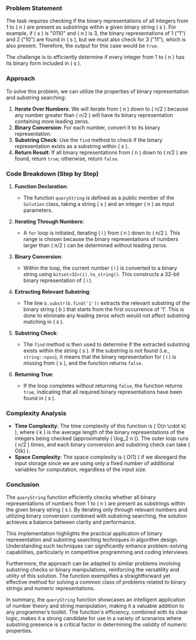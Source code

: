 
### Problem Statement
The task requires checking if the binary representations of all integers from 1 to \( n \) are present as substrings within a given binary string \( s \). For example, if \( s \) is "0110" and \( n \) is 3, the binary representations of 1 ("1") and 2 ("10") are found in \( s \), but we must also check for 3 ("11"), which is also present. Therefore, the output for this case would be `true`.

The challenge is to efficiently determine if every integer from 1 to \( n \) has its binary form included in \( s \).

### Approach
To solve this problem, we can utilize the properties of binary representation and substring searching:
1. **Iterate Over Numbers**: We will iterate from \( n \) down to \( n/2 \) because any number greater than \( n/2 \) will have its binary representation containing more leading zeros.
2. **Binary Conversion**: For each number, convert it to its binary representation.
3. **Substring Check**: Use the `find` method to check if the binary representation exists as a substring within \( s \). 
4. **Return Result**: If all binary representations from \( n \) down to \( n/2 \) are found, return `true`; otherwise, return `false`.

### Code Breakdown (Step by Step)

1. **Function Declaration**:
   - The function `queryString` is defined as a public member of the `Solution` class, taking a string \( s \) and an integer \( n \) as input parameters.

2. **Iterating Through Numbers**:
   - A `for` loop is initiated, iterating \( i \) from \( n \) down to \( n/2 \). This range is chosen because the binary representations of numbers larger than \( n/2 \) can be determined without leading zeros.

3. **Binary Conversion**:
   - Within the loop, the current number \( i \) is converted to a binary string using `bitset<32>(i).to_string()`. This constructs a 32-bit binary representation of \( i \).

4. **Extracting Relevant Substring**:
   - The line `b.substr(b.find('1'))` extracts the relevant substring of the binary string \( b \) that starts from the first occurrence of '1'. This is done to eliminate any leading zeros which would not affect substring matching in \( s \).

5. **Substring Check**:
   - The `find` method is then used to determine if the extracted substring exists within the string \( s \). If the substring is not found (i.e., `string::npos`), it means that the binary representation for \( i \) is missing from \( s \), and the function returns `false`.

6. **Returning True**:
   - If the loop completes without returning `false`, the function returns `true`, indicating that all required binary representations have been found in \( s \).

### Complexity Analysis
- **Time Complexity**: The time complexity of this function is \( O(n \cdot k) \), where \( k \) is the average length of the binary representations of the integers being checked (approximately \( \log_2 n \)). The outer loop runs \( n/2 \) times, and each binary conversion and substring check can take \( O(k) \).
- **Space Complexity**: The space complexity is \( O(1) \) if we disregard the input storage since we are using only a fixed number of additional variables for computation, regardless of the input size.

### Conclusion
The `queryString` function efficiently checks whether all binary representations of numbers from 1 to \( n \) are present as substrings within the given binary string \( s \). By iterating only through relevant numbers and utilizing binary conversion combined with substring searching, the solution achieves a balance between clarity and performance.

This implementation highlights the practical application of binary representation and substring searching techniques in algorithm design. Understanding such techniques can significantly enhance problem-solving capabilities, particularly in competitive programming and coding interviews.

Furthermore, the approach can be adapted to similar problems involving substring checks or binary manipulations, reinforcing the versatility and utility of this solution. The function exemplifies a straightforward yet effective method for solving a common class of problems related to binary strings and numeric representations.

In summary, the `queryString` function showcases an intelligent application of number theory and string manipulation, making it a valuable addition to any programmer’s toolkit. The function's efficiency, combined with its clear logic, makes it a strong candidate for use in a variety of scenarios where substring presence is a critical factor in determining the validity of numeric properties.
